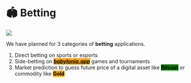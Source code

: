 # 🏟 Betting

![](../.gitbook/assets/SLIDES\_BETTING\_001.png)

We have planned for 3 categories of **betting** applications.

1. Direct betting on sports or esports
2. Side-betting on [_<mark style="background-color:orange;">**babylonia.app**</mark>_](https://babylonia.app) games and tournaments
3. Market prediction to guess future price of a digital asset like <mark style="background-color:green;">**Bitcoin**</mark> or commodity like <mark style="background-color:orange;">**Gold**</mark>
